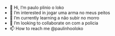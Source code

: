 - 👋 Hi, I’m paulo plinio o loko
- 👀 I’m interested in jogar uma arma no meus peitos
- 🌱 I’m currently learning a não subir no morro
- 💞️ I’m looking to collaborate on com a policia
- 📫 How to reach me @paulinhooloko

<!---
gabrieldesouza01/gabrieldesouza01 is a ✨ special ✨ repository because its `README.md` (this file) appears on your GitHub profile.
You can click the Preview link to take a look at your changes.
--->
